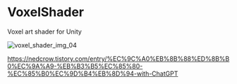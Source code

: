 # VoxelShader
Voxel art shader for Unity

![voxel_shader_img_04](https://github.com/nedcrow/VoxelShader/assets/41849939/b2373cb2-eff6-474f-95f4-67bfc2c813fc)

https://nedcrow.tistory.com/entry/%EC%9C%A0%EB%8B%88%ED%8B%B0%EC%9A%A9-%EB%B3%B5%EC%85%80-%EC%85%B0%EC%9D%B4%EB%8D%94-with-ChatGPT
